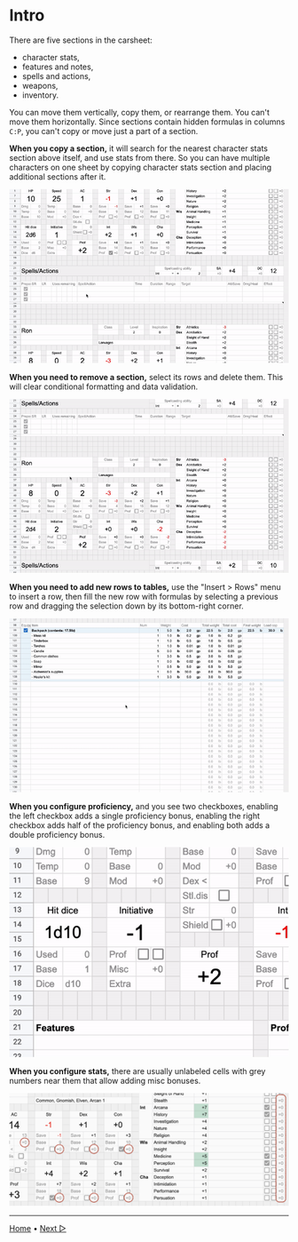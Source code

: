 # Intro

There are five sections in the carsheet:

- character stats,
- features and notes,
- spells and actions,
- weapons,
- inventory.

You can move them vertically, copy them, or rearrange them.
You can't move them horizontally.
Since sections contain hidden formulas in columns `C:P`,
you can't copy or move just a part of a section.

**When you copy a section,** it will search for the nearest
character stats section above itself, and use stats from there.
So you can have multiple characters on one sheet
by copying character stats section
and placing additional sections after it.

<img alt="Copying sections" src="./img/copying-sections.gif" width="600">

**When you need to remove a section,**
select its rows and delete them.
This will clear conditional formatting and data validation.

<img alt="Deleting rows" src="./img/deleting-rows.gif" width="600">

**When you need to add new rows to tables,**
use the "Insert > Rows" menu to insert a row,
then fill the new row with formulas
by selecting a previous row and dragging the selection down
by its bottom-right corner.

<img alt="Adding rows" src="./img/adding-rows.gif" width="600">

**When you configure proficiency,**
and you see two checkboxes,
enabling the left checkbox adds a single proficiency bonus,
enabling the right checkbox adds half of the proficiency bonus,
and enabling both adds a double proficiency bonus.

<img alt="Configuring proficiency" src="./img/configuring-proficiency.gif" width="600">

**When you configure stats,**
there are usually unlabeled cells
with grey numbers near them
that allow adding misc bonuses.

<img alt="Misc bonuses" src="./img/misc-bonuses.png" width="600">

----

[Home](./README.md#docs) • [Next ▷](./02_character_stats.md)
